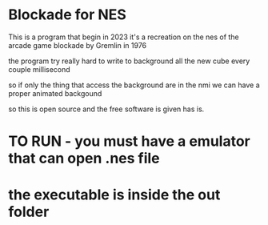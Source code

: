 # Blockade for NES
<p text-align="center">This is a program that begin in 2023 it's a recreation on the nes of the arcade game blockade by Gremlin in 1976</p>
<p text-align="center">the program try really hard to write to background all the new cube every couple millisecond</p>
<p text-align="center">so if only the thing that access the background are in the nmi we can have a proper animated backgound</p>
<p text-align="center">so this is open source and the free software is given has is.</p>

# TO RUN - you must have a emulator that can open .nes file
# the executable is inside the out folder